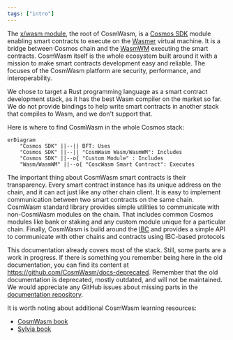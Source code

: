 ```yaml
---
tags: ["intro"]
---
```


The [x/wasm module](https://github.com/CosmWasm/wasmd/tree/main/x/wasm), the root of CosmWasm, is a
[Cosmos SDK](https://docs.cosmos.network/) module enabling smart contracts to execute on the
[Wasmer](https://wasmer.io/) virtual machine. It is a bridge between Cosmos chain and the
[WasmWM](https://github.com/CosmWasm/wasmvm) executing the smart contracts. CosmWasm itself is the
whole ecosystem built around it with a mission to make smart contracts development easy and
reliable. The focuses of the CosmWasm platform are security, performance, and interoperability.

We chose to target a Rust programming language as a smart contract development stack, as it has the
best Wasm compiler on the market so far. We do not provide bindings to help write smart contracts in
another stack that compiles to Wasm, and we don't support that.

Here is where to find CosmWasm in the whole Cosmos stack:

```mermaid
erDiagram
    "Cosmos SDK" ||--|| BFT: Uses
    "Cosmos SDK" ||--|| "CosmWasm Wasm/WasmWM": Includes
    "Cosmos SDK" ||--o{ "Custom Module" : Includes
    "Wasm/WasmWM" ||--o{ "CoscWasm Smart Contract": Executes

```

The important thing about CosmWasm smart contracts is their transparency. Every smart contract
instance has its unique address on the chain, and it can act just like any other chain client. It is
easy to implement communication between two smart contracts on the same chain. CosmWasm standard
library provides simple utilities to communicate with non-CosmWasm modules on the chain. That
includes common Cosmos modules like bank or staking and any custom module unique for a particular
chain. Finally, CosmWasm is build around the [IBC](https://www.ibcprotocol.dev/) and provides a
simple API to communicate with other chains and contracts using IBC-based protocols

This documentation already covers most of the stack. Still, some parts are a work in progress. If
there is something you remember being here in the old documentation, you can find its content at
https://github.com/CosmWasm/docs-deprecated. Remember that the old documentation is deprecated,
mostly outdated, and will not be maintained. We would appreciate any GitHub issues about missing
parts in the [documentation repository](https://github.com/CosmWasm/docs).

It is worth noting about additional CosmWasm learning resources:

- [CosmWasm book](https://book.cosmwasm.com/)
- [Sylvia book](https://cosmwasm.github.io/sylvia-book/index.html)
